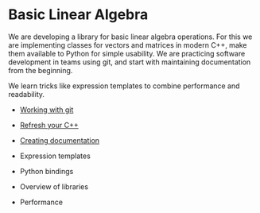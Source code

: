 # Basic Linear Algebra

We are developing a library for basic linear algebra operations. For this we
are implementing classes for vectors and matrices in modern C++,
make them available to Python for simple usability. 
We are practicing software development in teams using git, and start with
maintaining documentation from the beginning.

We learn tricks like expression templates to combine performance and
readability.


- [Working with git](bla-git.md)
- [Refresh your C++](bla-explainCpp.md)
- [Creating documentation](bla-docu.md)
- Expression templates

- Python bindings
- Overview of libraries
- Performance






